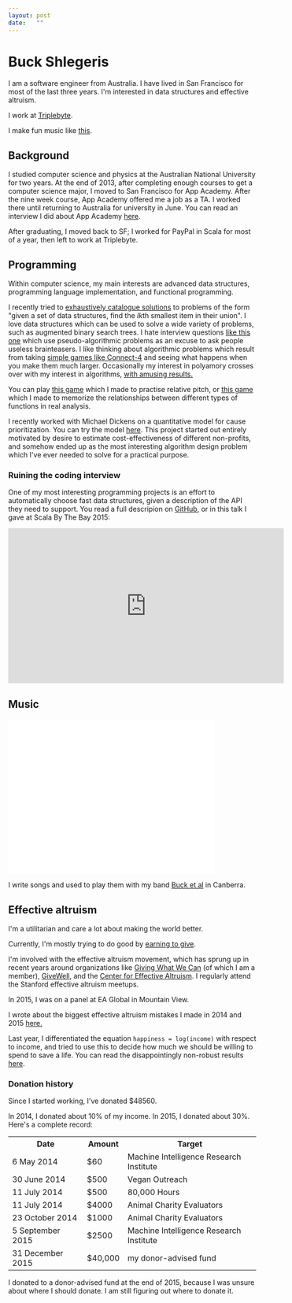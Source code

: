 ```yaml
---
layout: post
date:   ""
---
```

# Buck Shlegeris

<div class="lead">
   <p>I am a software engineer from Australia. I have lived in San Francisco for most of the last three years. I'm interested in data structures and effective altruism.</p>
   <p>I work at <a href="https://triplebyte.com?ref=shlegeris.com">Triplebyte</a>.</p>
   <p>I make fun music like <a href="http://soundcloud.com/buckmbs" target="_blank">this</a>.</p>
</div>

## Background

I studied computer science and physics at the Australian National University for two years. At the end of 2013, after completing enough courses to get a computer science major, I moved to San Francisco for App Academy. After the nine week course, App Academy offered me a job as a TA. I worked there until returning to Australia for university in June. You can read an interview I did about App Academy [here](http://80000hours.org/blog/329-interview-with-buck-shlegeris-from-app-academy).

After graduating, I moved back to SF; I worked for PayPal in Scala for most of a year, then left to work at Triplebyte.

## Programming
Within computer science, my main interests are advanced data structures, programming language implementation, and functional programming.

I recently tried to <a href="/2016/06/16/generalized-multi-quickselect.html">exhaustively catalogue solutions</a> to problems of the form "given a set of data structures, find the $l k$th smallest item in their union". I love data structures which can be used to solve a wide variety of problems, such as augmented binary search trees. I hate interview questions <a href="/2016/04/22/dumbest-algorithm-problem.html">like this one</a> which use pseudo-algorithmic problems as an excuse to ask people useless brainteasers. I like thinking about algorithmic problems which result from taking <a href="https://www.facebook.com/bshlgrs/posts/10207757972162021">simple games like Connect-4</a> and seeing what happens when you make them much larger. Occasionally my interest in polyamory crosses over with my interest in algorithms, <a href="/2015/08/08/poly-np.html">with amusing results.</a>

You can play <a href="/music-game">this game</a> which I made to practise relative pitch, or <a href="/math-game">this game</a> which I made to memorize the relationships between different types of functions in real analysis.

I recently worked with Michael Dickens on a quantitative model for cause prioritization. You can try the model <a href="http://mdickens.me/causepri-app">here</a>. This project started out entirely motivated by desire to estimate cost-effectiveness of different non-profits, and somehow ended up as the most interesting algorithm design problem which I've ever needed to solve for a practical purpose.

### Ruining the coding interview

<p>One of my most interesting programming projects is an effort to automatically choose fast data structures, given a description of the API they need to support. You read a full descripion on <a href="https://github.com/bshlgrs/ruining-the-coding-interview">GitHub</a>, or in this talk I gave at Scala By The Bay 2015:</p>

<iframe width="560" height="315" src="https://www.youtube.com/embed/oPFga7eg3Uw" frameborder="0" allowfullscreen></iframe>

## Music

<iframe width="420" height="315" src="//www.youtube.com/embed/rtrO5w3IsQA" frameborder="0" allowfullscreen></iframe>

I write songs and used to play them with my band [Buck et al](https://www.facebook.com/bucketal) in Canberra.

## Effective altruism

I'm a utilitarian and care a lot about making the world better.

Currently, I'm mostly trying to do good by [earning to give](http://80000hours.org/earning-to-give).

I'm involved with the effective altruism movement, which has sprung up in recent years around organizations like <a href="http://givingwhatwecan.org">Giving What We Can</a> (of which I am a member), <a href="http://givewell.org">GiveWell</a>, and the <a href="http://centreforeffectivealtruism.org/">Center for Effective Altruism</a>. I regularly attend the Stanford effective altruism meetups.

In 2015, I was on a panel at EA Global in Mountain View.

I wrote about the biggest effective altruism mistakes I made in 2014 and 2015 <a href="/2016/05/24/mistakes.html">here.</a>

Last year, I differentiated the equation `happiness = log(income)` with respect to income, and tried to use this to decide how much we should be willing to spend to save a life. You can read the disappointingly non-robust results <a href="/2015/08/08/value-of-life.html">here</a>.

### Donation history

Since I started working, I've donated $48560.

In 2014, I donated about 10% of my income. In 2015, I donated about 30%. Here's a complete record:

<table class="table table-bordered table-striped">
<tr>
   <th>Date</th>
   <th>Amount</th>
   <th>Target</th>
</tr>
<tr>
   <td>6 May 2014</td>
   <td>$60</td>
   <td>Machine Intelligence Research Institute</td>
</tr>
<tr>
   <td>30 June 2014</td>
   <td>$500</td>
   <td>Vegan Outreach</td>
</tr>
<tr>
   <td>11 July 2014</td>
   <td>$500</td>
   <td>80,000 Hours</td>
</tr>
<tr>
   <td>11 July 2014</td>
   <td>$4000</td>
   <td>Animal Charity Evaluators</td>
</tr>
<tr>
   <td>23 October 2014</td>
   <td>$1000</td>
   <td>Animal Charity Evaluators</td>
</tr>
<tr>
   <td>5 September 2015</td>
   <td>$2500</td>
   <td>Machine Intelligence Research Institute</td>
</tr>
<tr>
   <td>31 December 2015</td>
   <td>$40,000</td>
   <td>my donor-advised fund</td>
</tr>
</table>

I donated to a donor-advised fund at the end of 2015, because I was unsure about
where I should donate. I am still figuring out where to donate it.

